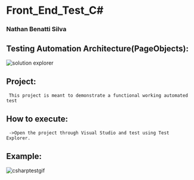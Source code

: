 # Front_End_Test_C#

<h3 align="left">Nathan Benatti Silva</h3>

## Testing Automation Architecture(PageObjects):
![solution explorer](https://github.com/nathan-benatti/Front_End_Test_Csharp/assets/50341422/ed7b809b-7dfb-4907-9be5-a03596e5f8c8)


## Project:
     This project is meant to demonstrate a functional working automated test

## How to execute:

     ->Open the project through Visual Studio and test using Test Explorer.



## Example:
![csharptestgif](https://github.com/nathan-benatti/Front_End_Test_Csharp/assets/50341422/72161494-d759-49db-8762-fb3a59be803a)

